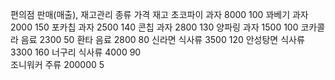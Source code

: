편의점
판매(매출), 재고관리
                   종류     가격     재고
초코파이           과자     8000     100
꽈베기	           과자	    2000     150
포카칩             과자     2500     140
콘칩               과자     2800     130
양파링             과자     1500     100
코카콜라           음료     2300     50
환타	             음료     2800     80
신라면	         식사류     3500     120
안성탕면	       식사류     3300     160
너구리	         식사류     4000     90   
조니워커          주류      200000    5
